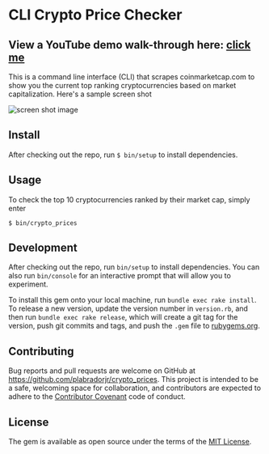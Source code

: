 # CLI Crypto Price Checker

## View a YouTube demo walk-through here: [click me](https://youtu.be/jGt6ev5CRK8)

This is a command line interface (CLI) that scrapes coinmarketcap.com to show you the current top ranking cryptocurrencies based on market capitalization. Here's a sample screen shot


![screen shot image](https://shill.lol/wp-content/uploads/2019/12/screen-shot-2019-12-06-at-11.53.32-am.png)

## Install


After checking out the repo, run `$ bin/setup` to install dependencies.

## Usage

To check the top 10 cryptocurrencies ranked by their market cap, simply enter
```
$ bin/crypto_prices
```

## Development

After checking out the repo, run `bin/setup` to install dependencies. You can also run `bin/console` for an interactive prompt that will allow you to experiment.

To install this gem onto your local machine, run `bundle exec rake install`. To release a new version, update the version number in `version.rb`, and then run `bundle exec rake release`, which will create a git tag for the version, push git commits and tags, and push the `.gem` file to [rubygems.org](https://rubygems.org).

## Contributing

Bug reports and pull requests are welcome on GitHub at https://github.com/plabradorjr/crypto_prices. This project is intended to be a safe, welcoming space for collaboration, and contributors are expected to adhere to the [Contributor Covenant](http://contributor-covenant.org) code of conduct.


## License

The gem is available as open source under the terms of the [MIT License](http://opensource.org/licenses/MIT).
